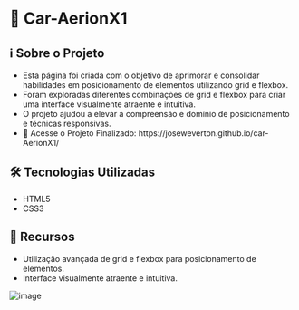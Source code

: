 # 🚗 Car-AerionX1

<h2>ℹ️ Sobre o Projeto</h2>

<ul>
  <li>Esta página foi criada com o objetivo de aprimorar e consolidar habilidades em posicionamento de elementos utilizando grid e flexbox.</li>
  <li>Foram exploradas diferentes combinações de grid e flexbox para criar uma interface visualmente atraente e intuitiva.</li>
  <li>O projeto ajudou a elevar a compreensão e domínio de posicionamento e técnicas responsivas.</li>
  <li>🔗 Acesse o Projeto Finalizado: https://joseweverton.github.io/car-AerionX1/</li>
</ul>

<h2>🛠️ Tecnologias Utilizadas</h2>

<ul>
  <li>HTML5</li>
  <li>CSS3</li>
</ul>

<h2>🌟 Recursos</h2>

<ul>
  <li>Utilização avançada de grid e flexbox para posicionamento de elementos.</li>
  <li>Interface visualmente atraente e intuitiva.</li>
</ul>

  ![image](https://github.com/joseweverton/gridLayout-Flexbox/assets/125286733/4d778de5-7ed1-45b9-b92d-e84b6bd75a28)


